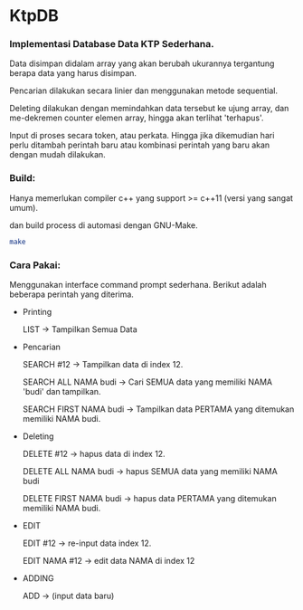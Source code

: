 # KtpDB
### Implementasi Database Data KTP Sederhana.

Data disimpan didalam array yang akan berubah ukurannya tergantung
berapa data yang harus disimpan.

Pencarian dilakukan secara linier dan menggunakan metode sequential.

Deleting dilakukan dengan memindahkan data tersebut ke ujung array, dan
me-dekremen counter elemen array, hingga akan terlihat 'terhapus'.

Input di proses secara token, atau perkata. Hingga jika dikemudian hari
perlu ditambah perintah baru atau kombinasi perintah yang baru akan dengan
mudah dilakukan.

### Build:

Hanya memerlukan compiler c++ yang support >= c++11 (versi yang sangat umum).

dan build process di automasi dengan GNU-Make.

```sh
make
```

### Cara Pakai:

Menggunakan interface command prompt sederhana. Berikut
adalah beberapa perintah yang diterima.

- Printing

    LIST                    -> Tampilkan Semua Data

- Pencarian

    SEARCH #12              -> Tampilkan data di index 12.

    SEARCH ALL NAMA budi    -> Cari SEMUA data yang memiliki NAMA 'budi' dan tampilkan.

    SEARCH FIRST NAMA budi  -> Tampilkan data PERTAMA yang ditemukan memiliki NAMA budi.

- Deleting

    DELETE #12             -> hapus data di index 12.

    DELETE ALL NAMA budi   -> hapus SEMUA data yang memiliki NAMA budi

    DELETE FIRST NAMA budi -> hapus data PERTAMA yang ditemukan memiliki NAMA budi.

- EDIT

    EDIT #12               -> re-input data index 12.

    EDIT NAMA #12          -> edit data NAMA di index 12

- ADDING

    ADD                    -> (input data baru)
